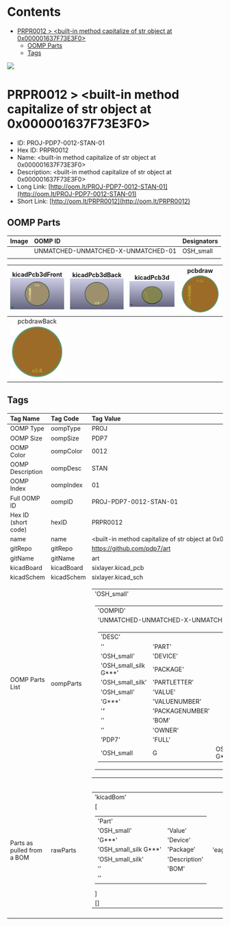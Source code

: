 



Contents
========

* [PRPR0012 > <built-in method capitalize of str object at 0x000001637F73E3F0>](#prpr0012--built-in-method-capitalize-of-str-object-at-0x000001637f73e3f0)
	* [OOMP Parts](#oomp-parts)
	* [Tags](#tags)
  
![][im]
# PRPR0012 > <built-in method capitalize of str object at 0x000001637F73E3F0>

- ID: PROJ-PDP7-0012-STAN-01
- Hex ID: PRPR0012
- Name: <built-in method capitalize of str object at 0x000001637F73E3F0>
- Description: <built-in method capitalize of str object at 0x000001637F73E3F0>
- Long Link: [http://oom.lt/PROJ-PDP7-0012-STAN-01](http://oom.lt/PROJ-PDP7-0012-STAN-01)
- Short Link: [http://oom.lt/PRPR0012](http://oom.lt/PRPR0012)

## OOMP Parts
  

|Image|OOMP ID|Designators|
| :--- | :--- | :--- |
|![]()|UNMATCHED-UNMATCHED-X-UNMATCHED-01|OSH_small|
||||
  

|kicadPcb3dFront<br>[![](https://raw.githubusercontent.com/oomlout/oomlout_OOMP_projects_V2/main/PROJ/PDP7/0012/STAN/01/kicadPcb3dFront_140.png)](https://github.com/oomlout/oomlout_OOMP_projects_V2/tree/main/PROJ/PDP7/0012/STAN/01/kicadPcb3dFront.png)|kicadPcb3dBack<br>[![](https://raw.githubusercontent.com/oomlout/oomlout_OOMP_projects_V2/main/PROJ/PDP7/0012/STAN/01/kicadPcb3dBack_140.png)](https://github.com/oomlout/oomlout_OOMP_projects_V2/tree/main/PROJ/PDP7/0012/STAN/01/kicadPcb3dBack.png)|kicadPcb3d<br>[![](https://raw.githubusercontent.com/oomlout/oomlout_OOMP_projects_V2/main/PROJ/PDP7/0012/STAN/01/kicadPcb3d_140.png)](https://github.com/oomlout/oomlout_OOMP_projects_V2/tree/main/PROJ/PDP7/0012/STAN/01/kicadPcb3d.png)|pcbdraw<br>[![](https://raw.githubusercontent.com/oomlout/oomlout_OOMP_projects_V2/main/PROJ/PDP7/0012/STAN/01/pcbdraw_140.png)](https://github.com/oomlout/oomlout_OOMP_projects_V2/tree/main/PROJ/PDP7/0012/STAN/01/pcbdraw.svg)|
| :---: | :---: | :---: | :---: |
|pcbdrawBack<br>[![](https://raw.githubusercontent.com/oomlout/oomlout_OOMP_projects_V2/main/PROJ/PDP7/0012/STAN/01/pcbdrawBack_140.png)](https://github.com/oomlout/oomlout_OOMP_projects_V2/tree/main/PROJ/PDP7/0012/STAN/01/pcbdrawBack.svg)||||

## Tags
  

|Tag Name|Tag Code|Tag Value|
| :--- | :--- | :--- |
|OOMP Type|oompType|PROJ|
|OOMP Size|oompSize|PDP7|
|OOMP Color|oompColor|0012|
|OOMP Description|oompDesc|STAN|
|OOMP Index|oompIndex|01|
|Full OOMP ID|oompID|PROJ-PDP7-0012-STAN-01|
|Hex ID (short code)|hexID|PRPR0012|
|name|name|<built-in method capitalize of str object at 0x000001637F73E3F0>|
|gitRepo|gitRepo|https://github.com/pdp7/art|
|gitName|gitName|art|
|kicadBoard|kicadBoard|sixlayer.kicad_pcb|
|kicadSchem|kicadSchem|sixlayer.kicad_sch|
|OOMP Parts List|oompParts|<table><tr><td>'OSH_small'</td></tr><tr><td> <table><tr><td>'OOMPID'</td></tr><tr><td> 'UNMATCHED-UNMATCHED-X-UNMATCHED-01'</td><td> 'FULL'</td></tr><tr><td> <table><tr><td>'DESC'</td></tr><tr><td> ''</td><td> 'PART'</td></tr><tr><td> 'OSH_small'</td><td> 'DEVICE'</td></tr><tr><td> 'OSH_small_silk G***'</td><td> 'PACKAGE'</td></tr><tr><td> 'OSH_small_silk'</td><td> 'PARTLETTER'</td></tr><tr><td> 'OSH_small'</td><td> 'VALUE'</td></tr><tr><td> 'G***'</td><td> 'VALUENUMBER'</td></tr><tr><td> '***'</td><td> 'PACKAGENUMBER'</td></tr><tr><td> ''</td><td> 'BOM'</td></tr><tr><td> ''</td><td> 'OWNER'</td></tr><tr><td> 'PDP7'</td><td> 'FULL'</td></tr><tr><td> 'OSH_small</td><td>G***</td><td>OSH_small_silk G***</td><td>OSH_small_silk</td><td></td><td></td><td>'</td></tr></table></td></tr></table></td></tr></table>|
|Parts as pulled from a BOM|rawParts|<table><tr><td>'kicadBom'</td></tr><tr><td> [<table><tr><td>'Part'</td></tr><tr><td> 'OSH_small'</td><td> 'Value'</td></tr><tr><td> 'G***'</td><td> 'Device'</td></tr><tr><td> 'OSH_small_silk G***'</td><td> 'Package'</td></tr><tr><td> 'OSH_small_silk'</td><td> 'Description'</td></tr><tr><td> ''</td><td> 'BOM'</td></tr><tr><td> ''</td></tr></table>]</td><td> 'eagleBom'</td></tr><tr><td> []</td></tr></table>|
||||



[im]: kicadPcb3d_450.png
